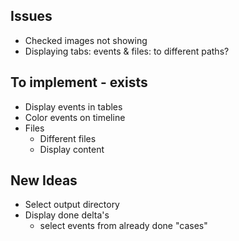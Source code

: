 

## Issues
- Checked images not showing
- Displaying tabs: events & files: to different paths?


## To implement - exists

- Display events in tables
- Color events on timeline
- Files
  - Different files
  - Display content


## New Ideas
- Select output directory
- Display done delta's 
  - select events from already done "cases"
